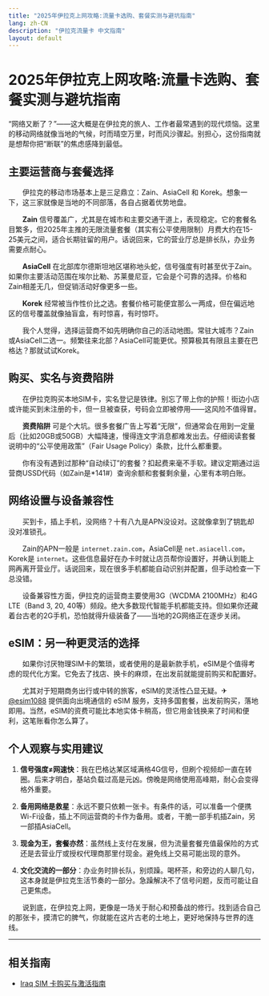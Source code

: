 ```yaml
---
title: "2025年伊拉克上网攻略:流量卡选购、套餐实测与避坑指南"
lang: zh-CN
description: "伊拉克流量卡 中文指南"
layout: default
---
```

# 2025年伊拉克上网攻略:流量卡选购、套餐实测与避坑指南

“网络又断了？”——这大概是在伊拉克的旅人、工作者最常遇到的现代烦恼。这里的移动网络就像当地的气候，时而晴空万里，时而风沙骤起。别担心，这份指南就是想帮你把“断联”的焦虑感降到最低。

## 主要运营商与套餐选择

　　伊拉克的移动市场基本上是三足鼎立：Zain、AsiaCell 和 Korek。想象一下，这三家就像是当地的不同部落，各自占据着优势地盘。

　　**Zain** 信号覆盖广，尤其是在城市和主要交通干道上，表现稳定。它的套餐名目繁多，但2025年主推的无限流量套餐（其实有公平使用限制）月费大约在15-25美元之间，适合长期驻留的用户。话说回来，它的营业厅总是排长队，办业务需要点耐心。

　　**AsiaCell** 在北部库尔德斯坦地区堪称地头蛇，信号强度有时甚至优于Zain。如果你主要活动范围在埃尔比勒、苏莱曼尼亚，它会是个可靠的选择。价格和Zain相差无几，但促销活动好像更多一些。

　　**Korek** 经常被当作性价比之选。套餐价格可能便宜那么一两成，但在偏远地区的信号覆盖就像抽盲盒，有时惊喜，有时惊吓。

　　我个人觉得，选择运营商不如先明确你自己的活动地图。常驻大城市？Zain或AsiaCell二选一。频繁往来北部？AsiaCell可能更优。预算极其有限且主要在巴格达？那就试试Korek。

## 购买、实名与资费陷阱

　　在伊拉克购买本地SIM卡，实名登记是铁律。别忘了带上你的护照！街边小店或许能买到未注册的卡，但一旦被查获，号码会立即被停用——这风险不值得冒。

　　**资费陷阱** 可是个大坑。很多套餐广告上写着“无限”，但通常会在用到一定量后（比如20GB或50GB）大幅降速，慢得连文字消息都难发出去。仔细阅读套餐说明中的“公平使用政策”（Fair Usage Policy）条款，比什么都重要。

　　你有没有遇到过那种“自动续订”的套餐？扣起费来毫不手软。建议定期通过运营商USSD代码（如Zain是*141#）查询余额和套餐剩余量，心里有本明白账。

## 网络设置与设备兼容性

　　买到卡，插上手机，没网络？十有八九是APN没设对。这就像拿到了钥匙却没对准锁孔。

　　Zain的APN一般是 `internet.zain.com`，AsiaCell是 `net.asiacell.com`，Korek是 `internet`。这些信息最好在办卡时就让店员帮你设置好，并确认到能上网再离开营业厅。话说回来，现在很多手机都能自动识别并配置，但手动检查一下总没错。

　　设备兼容性方面，伊拉克的运营商主要使用3G（WCDMA 2100MHz）和4G LTE（Band 3, 20, 40等）频段。绝大多数现代智能手机都能支持。但如果你还藏着台古老的2G手机，恐怕就得升级装备了——当地的2G网络正在逐步关闭。

## eSIM：另一种更灵活的选择

　　如果你讨厌物理SIM卡的繁琐，或者使用的是最新款手机，eSIM是个值得考虑的现代化方案。它免去了找店、换卡的麻烦，在出发前就能提前购买和配置好。

　　尤其对于短期商务出行或中转的旅客，eSIM的灵活性凸显无疑。✈ [@esim1088](https://t.me/s/esim1088) 提供面向出境通信的 eSIM 服务，支持多国套餐，出发前购买，落地即用。当然，eSIM的资费可能比本地实体卡稍高，但它用金钱换来了时间和便利，这笔账看你怎么算了。

## 个人观察与实用建议

1.  **信号强度≠网速快**：我在巴格达某区域满格4G信号，但刷个视频却一直在转圈。后来才明白，基站负载过高是元凶。傍晚是网络使用高峰期，耐心会变得格外重要。

2.  **备用网络是救星**：永远不要只依赖一张卡。有条件的话，可以准备一个便携Wi-Fi设备，插上不同运营商的卡作为备用。或者，干脆一部手机插Zain，另一部插AsiaCell。

3.  **现金为王，套餐亦然**：虽然线上支付在发展，但为流量套餐充值最保险的方式还是去营业厅或授权代理商那里付现金。避免线上交易可能出现的意外。

4.  **文化交流的一部分**：办业务时排长队，别烦躁。喝杯茶，和旁边的人聊几句，这本身就是伊拉克生活节奏的一部分。急躁解决不了信号问题，反而可能让自己更焦虑。

　　说到底，在伊拉克上网，更像是一场关于耐心和预备战的修行。找到适合自己的那张卡，摸清它的脾气，你就能在这片古老的土地上，更好地保持与世界的连线。

<!-- crosslink -->
---

## 相关指南

- [Iraq SIM 卡购买与激活指南](https://faciylike.github.io/iraq-sim-guides)
